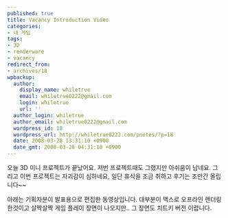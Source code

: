 ```yaml
---
published: true
title: Vacancy Introduction Video
categories:
- 내 게임
tags:
- 3D
- renderware
- vacancy
redirect_from:
- archives/18
wpbackup:
  author:
    display_name: whiletrue
    email: whiletrue0222@gmail.com
    login: whiletrue
    url: ''
  author_login: whiletrue
  author_email: whiletrue0222@gmail.com
  wordpress_id: 18
  wordpress_url: http://whiletrue0222.com/pnotes/?p=18
  date: 2008-03-28 13:31:10 +0900
  date_gmt: 2008-03-28 04:31:10 +0900
---
```


오늘 3D 미니 프로젝트가 끝났어요.
저번 프로젝트때도 그랬지만 아쉬움이 남네요.
그리고 이번 프로젝트는 자괴감이 심하네요,
일단 휴식을 조금 취하고 후기는 조만간 올립니다~~

아래는 기획자분이 발표용으로 편집한 동영상입니다.
대부분이 맥스로 오프라인 렌더링 한것이고
살짝살짝 게임 플레이 장면이 나오지만..
그 장면도 치트키 버전 이랍니다.
